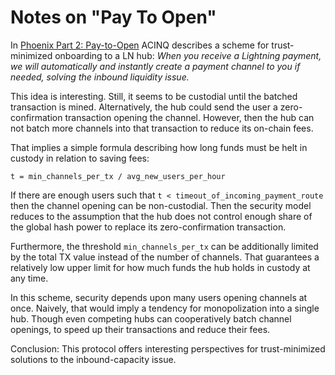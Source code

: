 # Notes on "Pay To Open"

In [Phoenix Part 2: Pay-to-Open](https://medium.com/@ACINQ/phoenix-part-2-pay-to-open-4a8a482dd4d) ACINQ describes a scheme for trust-minimized onboarding to a LN hub:
*When you receive a Lightning payment, we will automatically and instantly create a payment channel to you if needed, solving the inbound liquidity issue.*


This idea is interesting. Still, it seems to be custodial until the batched transaction is mined. 
Alternatively, the hub could send the user a zero-confirmation transaction opening the channel. 
However, then the hub can not batch more channels into that transaction to reduce its on-chain fees. 

That implies a simple formula describing how long funds must be helt in custody in relation to saving fees: 

```
t = min_channels_per_tx / avg_new_users_per_hour
```

If there are enough users such that `t < timeout_of_incoming_payment_route` then the channel opening can be non-custodial. 
Then the security model reduces to the assumption that the hub does not control enough share of the global hash power to replace its zero-confirmation transaction.

Furthermore, the threshold `min_channels_per_tx` can be additionally limited by the total TX value instead of the number of channels. 
That guarantees a relatively low upper limit for how much funds the hub holds in custody at any time.

In this scheme, security depends upon many users opening channels at once. 
Naively, that would imply a tendency for monopolization into a single hub.
Though even competing hubs can cooperatively batch channel openings, to speed up their transactions and reduce their fees.


Conclusion: This protocol offers interesting perspectives for trust-minimized solutions to the inbound-capacity issue.

